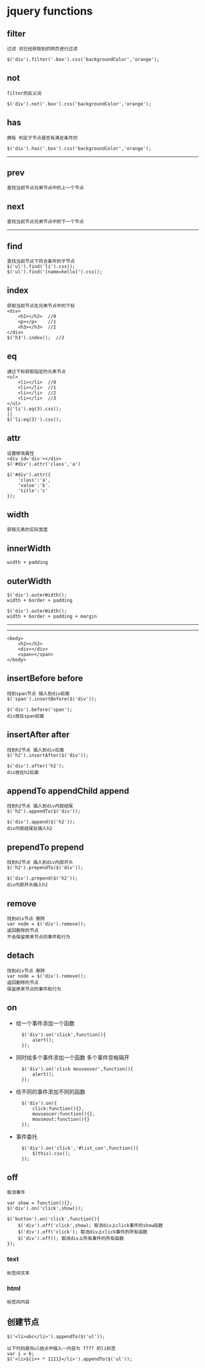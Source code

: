 # jquery functions

## filter

    过滤 对已经获取到的网页进行过滤

    $('div').filter('.box').css('backgroundColor','orange'); 

## not

    filter的反义词

    $('div').not('.box').css('backgroundColor','orange');

## has

    拥有 判定子节点是否有满足条件的

    $('div').has('.box').css('backgroundColor','orange'); 

***

## prev

    查找当前节点兄弟节点中的上一个节点

## next

    查找当前节点兄弟节点中的下一个节点

***

## find

    查找当前节点下符合条件的子节点
    $('ul').find('li').css();
    $('ul').find('[name=hello]').css();

## index

    获取当前节点在兄弟节点中的下标
    <div>
        <h2></h2>  //0
        <p></p>    //1
        <h3></h3>  //2
    </div>
    $('h3').index();  //2

## eq

    通过下标获取指定的元素节点
    <ul>
        <li></li>  //0
        <li></li>  //1
        <li></li>  //2
        <li></li>  //3
    </ul>
    $('li').eq(3).css();
    ||
    $('li:eq(3)').css();

## attr

    设置修改属性
    <div id='div'></div>
    $('#div').attr('class','a')

    $('#div').attr({
        'class':'a',
        'value':'b'.
        'title':'c'
    });

## width

    获取元素的实际宽度

## innerWidth

    width + padding

## outerWidth

    $('div').outerWidth();
    width + border + padding

    $('div').outerWidth();
    width + border + padding + margin

***
***

    <body>
        <h2></h2>
        <div></div>
        <span></span>
    </body>
    

## insertBefore before

    找到span节点 插入到div前面
    $('span').insertBefore($('div'));

    $('div').before('span');
    div放在span前面

## insertAfter after

    找到h2节点 插入到div后面
    $('h2').insertAfter($('div'));

    $('div').after('h2');
    div放在h2后面

## appendTo appendChild append

    找到h2节点 插入到div内部结尾
    $('h2').appendTo($('div'));

    $('div').append($('h2'));
    div内部结尾处插入h2

## prependTo prepend

    找到h2节点 插入到div内部开头
    $('h2').prependTo($('div'));

    $('div').prepend($('h2'));
    div内部开头插入h2

## remove

    找到div节点 删除
    var node = $('div').remove();
    返回删除的节点
    不会保留原来节点的事件和行为

## detach

    找到div节点 删除
    var node = $('div').remove();
    返回删除的节点
    保留原来节点的事件和行为

## on

* 给一个事件添加一个函数

    
        $('div').on('click',function(){
            alert();
        });

* 同时给多个事件添加一个函数 多个事件空格隔开

        $('div').on('click mouseover',function(){
            alert();
        });

* 给不同的事件添加不同的函数

        $('div').on({
            click:function(){},
            mouseocer:function(){},
            mouseout:function(){}
        });

* 事件委托

        $('div').on('click','#list_con',function(){
            $(this).css();
        });

## off

    取消事件

    var show = function(){};
    $('div').on('click',show());

    $('button').on('click',function(){
        $('div').off('click',show); 取消div上click事件的show函数
        $('div').off('click'); 取消div上click事件的所有函数
        $('div').off(); 取消div上所有事件的所有函数
    });

### text

    标签间文本

### html

    标签间内容

## 创建节点

    $('<li>abc</li>').appendTo($('ul'));
    
    以下代码是向ul结点中插入一内容为 7777 的li标签
    var i = 6;
    $('<li>${i++ * 1111}</li>').appendTo($('ul'));
    

